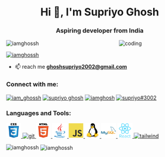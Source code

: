 <h1 align="center">Hi 👋, I'm Supriyo Ghosh</h1>
<h3 align="center">Aspiring developer from India</h3>
<img align="right" alt="coding" width="200" src="https://encrypted-tbn0.gstatic.com/images?q=tbn:ANd9GcT43lqbmbLP5huyvBn_nn2DGm0pvQXPF8e7J0_34PTpeFO87DGSYF2mBOmZn64cH63mqSs&usqp=CAU"/>




<p align="left"> <img src="https://komarev.com/ghpvc/?username=iamghossh&label=Profile%20views&color=0e75b6&style=flat" alt="iamghossh" /> </p>

<p align="left"> <a href="https://github.com/ryo-ma/github-profile-trophy"><img src="https://github-profile-trophy.vercel.app/?username=iamghossh" alt="iamghossh" /></a> </p>

- 📫 reach me **ghoshsupriyo2002@gmail.com**

<h3 align="left">Connect with me:</h3>
<p align="left">
<a href="https://twitter.com/iam_ghossh" target="blank"><img align="center" src="https://raw.githubusercontent.com/rahuldkjain/github-profile-readme-generator/master/src/images/icons/Social/twitter.svg" alt="iam_ghossh" height="30" width="40" /></a>
<a href="https://linkedin.com/in/supriyo ghosh" target="blank"><img align="center" src="https://raw.githubusercontent.com/rahuldkjain/github-profile-readme-generator/master/src/images/icons/Social/linked-in-alt.svg" alt="supriyo ghosh" height="30" width="40" /></a>
<a href="https://www.leetcode.com/iamghosh" target="blank"><img align="center" src="https://raw.githubusercontent.com/rahuldkjain/github-profile-readme-generator/master/src/images/icons/Social/leet-code.svg" alt="iamghosh" height="30" width="40" /></a>
<a href="https://discord.gg/supriyo#3002" target="blank"><img align="center" src="https://raw.githubusercontent.com/rahuldkjain/github-profile-readme-generator/master/src/images/icons/Social/discord.svg" alt="supriyo#3002" height="30" width="40" /></a>
</p>

<h3 align="left">Languages and Tools:</h3>
<p align="left"> <a href="https://www.w3schools.com/css/" target="_blank" rel="noreferrer"> <img src="https://raw.githubusercontent.com/devicons/devicon/master/icons/css3/css3-original-wordmark.svg" alt="css3" width="40" height="40"/> </a> <a href="https://git-scm.com/" target="_blank" rel="noreferrer"> <img src="https://www.vectorlogo.zone/logos/git-scm/git-scm-icon.svg" alt="git" width="40" height="40"/> </a> <a href="https://www.w3.org/html/" target="_blank" rel="noreferrer"> <img src="https://raw.githubusercontent.com/devicons/devicon/master/icons/html5/html5-original-wordmark.svg" alt="html5" width="40" height="40"/> </a> <a href="https://www.java.com" target="_blank" rel="noreferrer"> <img src="https://raw.githubusercontent.com/devicons/devicon/master/icons/java/java-original.svg" alt="java" width="40" height="40"/> </a> <a href="https://developer.mozilla.org/en-US/docs/Web/JavaScript" target="_blank" rel="noreferrer"> <img src="https://raw.githubusercontent.com/devicons/devicon/master/icons/javascript/javascript-original.svg" alt="javascript" width="40" height="40"/> </a> <a href="https://www.linux.org/" target="_blank" rel="noreferrer"> <img src="https://raw.githubusercontent.com/devicons/devicon/master/icons/linux/linux-original.svg" alt="linux" width="40" height="40"/> </a> <a href="https://www.mysql.com/" target="_blank" rel="noreferrer"> <img src="https://raw.githubusercontent.com/devicons/devicon/master/icons/mysql/mysql-original-wordmark.svg" alt="mysql" width="40" height="40"/> </a> <a href="https://reactjs.org/" target="_blank" rel="noreferrer"> <img src="https://raw.githubusercontent.com/devicons/devicon/master/icons/react/react-original-wordmark.svg" alt="react" width="40" height="40"/> </a> <a href="https://tailwindcss.com/" target="_blank" rel="noreferrer"> <img src="https://www.vectorlogo.zone/logos/tailwindcss/tailwindcss-icon.svg" alt="tailwind" width="40" height="40"/> </a> </p>

<p><img align="left" src="https://github-readme-stats.vercel.app/api/top-langs?username=iamghossh&show_icons=true&locale=en&layout=compact" alt="iamghossh" /></p>

<p>&nbsp;<img align="center" src="https://github-readme-stats.vercel.app/api?username=iamghossh&show_icons=true&locale=en" alt="iamghossh" /></p>
